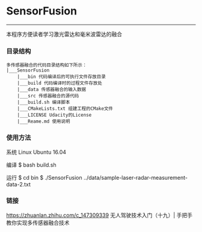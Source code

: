 # SensorFusion

------

本程序方便读者学习激光雷达和毫米波雷达的融合



### 目录结构

```
多传感器融合的代码目录结构如下所示：
|___SensorFusion
    |___bin 代码编译后的可执行文件存放目录
    |___build 代码编译时的过程文件存放处
    |___data 传感器融合的输入数据
    |___src 传感器融合的源代码
    |___build.sh 编译脚本
    |___CMakeLists.txt 组建工程的CMake文件
    |___LICENSE Udacity的License
    |___Reame.md 使用说明
```

### 使用方法

系统
Linux Ubuntu 16.04

编译
$ bash build.sh

运行
$ cd bin
$ ./SensorFusion ../data/sample-laser-radar-measurement-data-2.txt



### 链接

https://zhuanlan.zhihu.com/c_147309339
无人驾驶技术入门（十九）| 手把手教你实现多传感器融合技术